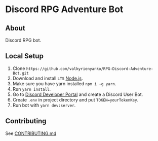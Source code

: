 # Discord RPG Adventure Bot
## About
Discord RPG bot.

## Local Setup
1. Clone `https://github.com/valkyrienyanko/RPG-Discord-Adventure-Bot.git`
2. Download and install `LTS` [Node.js](https://nodejs.org/en/).
3. Make sure you have yarn installed `npm i -g yarn`.
4. Run `yarn install`.
5. Go to [Discord Developer Portal](https://discordapp.com/developers/applications/) and create a Discord User Bot.
6. Create `.env` in project directory and put `TOKEN=yourTokenKey`.
7. Run bot with `yarn dev:server`.

## Contributing
See [CONTRIBUTING.md](https://github.com/valkyrienyanko/RPG-Discord-Adventure-Bot/blob/master/.github/CONTRIBUTING.md)
